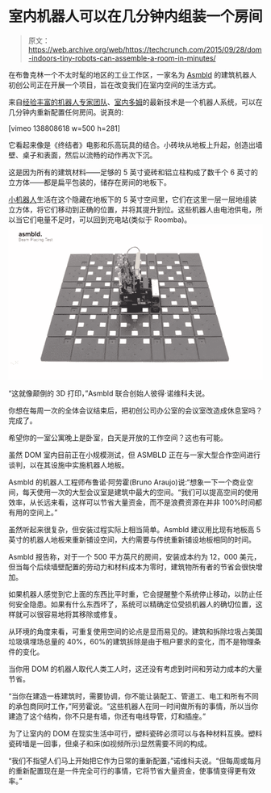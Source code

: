 # 室内机器人可以在几分钟内组装一个房间

> 原文：<https://web.archive.org/web/https://techcrunch.com/2015/09/28/dom-indoors-tiny-robots-can-assemble-a-room-in-minutes/>

在布鲁克林一个不太时髦的地区的工业工作区，一家名为 [Asmbld](https://web.archive.org/web/20230227002611/http://asmbld.com/) 的建筑机器人初创公司正在开展一个项目，旨在改变我们在室内空间的生活方式。

来自[经验丰富的机器人专家团队](https://web.archive.org/web/20230227002611/https://techcrunch.com/2014/06/18/doozers-become-real-thanks-to-these-cement-laying-minibuilders/)、[室内多姆](https://web.archive.org/web/20230227002611/http://asmbld.com/dom-indoors)的最新技术是一个机器人系统，可以在几分钟内重新配置任何房间。说真的:

[vimeo 138808618 w=500 h=281]

它看起来像是《终结者》电影和乐高玩具的结合。小砖块从地板上升起，创造出墙壁、桌子和表面，然后以流畅的动作再次下沉。

这是因为所有的建筑材料——足够的 5 英寸瓷砖和铝立柱构成了数千个 6 英寸的立方体——都是扁平包装的，储存在房间的地板下。

[小机器人](https://web.archive.org/web/20230227002611/http://coub.com/view/82kf1)生活在这个隐藏在地板下的 5 英寸空间里，它们在这里一层一层地组装立方体，将它们移动到正确的位置，并将其提升到位。这些机器人由电池供电，所以当它们电量不足时，可以回到充电站(类似于 Roomba)。![Screen Shot 2015-09-28 at 9.09.27 AM](img/b69f0a10c43db53bcf41e035e3a1e4b0.png)

“这就像颠倒的 3D 打印，”Asmbld 联合创始人彼得·诺维科夫说。

你想在每周一次的全体会议结束后，把初创公司办公室的会议室改造成休息室吗？完成了。

希望你的一室公寓晚上是卧室，白天是开放的工作空间？这也有可能。

虽然 DOM 室内目前正在小规模测试，但 ASMBLD 正在与一家大型合作空间进行谈判，以在其设施中实施机器人地板。

Asmbld 的机器人工程师布鲁诺·阿劳霍(Bruno Araujo)说:“想象一下一个商业空间，每天使用一次的大型会议室是建筑中最大的空间。“我们可以提高空间的使用效率，从长远来看，这样可以节省大量资金，而不是浪费资源在并非 100%时间都有用的空间上。”

虽然听起来很复杂，但安装过程实际上相当简单。Asmbld 建议用比现有地板高 5 英寸的机器人地板来重新铺设空间，大约需要与传统重新铺设地板相同的时间。

Asmbld 报告称，对于一个 500 平方英尺的房间，安装成本约为 12，000 美元，但当每个后续墙壁配置的劳动力和材料成本为零时，建筑物所有者的节省会很快增加。

如果机器人感觉到它上面的东西比平时重，它会提醒整个系统停止移动，以防止任何安全隐患。如果有什么东西坏了，系统可以精确定位受损机器人的确切位置，这样就可以很容易地将其移除或修复。

从环境的角度来看，可重复使用空间的论点是显而易见的。建筑和拆除垃圾占美国垃圾填埋场总量的 40%，60%的建筑拆除是由于租户要求的变化，而不是物理条件的变化。

当你用 DOM 的机器人取代人类工人时，这还没有考虑到时间和劳动力成本的大量节省。

“当你在建造一栋建筑时，需要协调，你不能让装配工、管道工、电工和所有不同的承包商同时工作，”阿劳霍说。“这些机器人在同一时间做所有的事情，所以当你建造了这个结构，你不只是有墙，你还有电线导管，灯和插座。”

为了让室内的 DOM 在现实生活中可行，塑料瓷砖必须可以与各种材料互换。塑料瓷砖墙是一回事，但桌子和床(如视频所示)显然需要不同的构成。

“我们不指望人们马上开始把它作为日常的重新配置，”诺维科夫说。“但每周或每月的重新配置现在是一件完全可行的事情，它将节省大量资金，使事情变得更有效率。”